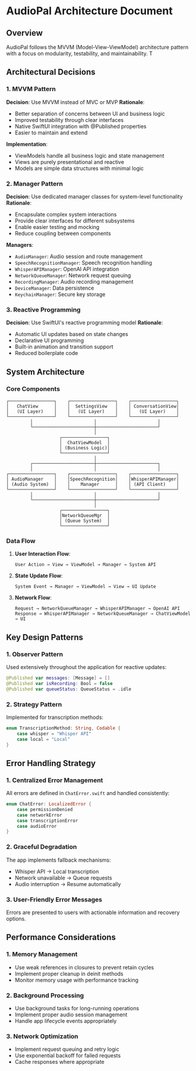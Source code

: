 # AudioPal Architecture Document

## Overview

AudioPal follows the MVVM (Model-View-ViewModel) architecture pattern with a focus on modularity, testability, and maintainability. T

## Architectural Decisions

### 1. MVVM Pattern

**Decision**: Use MVVM instead of MVC or MVP
**Rationale**: 
- Better separation of concerns between UI and business logic
- Improved testability through clear interfaces
- Native SwiftUI integration with @Published properties
- Easier to maintain and extend

**Implementation**:
- ViewModels handle all business logic and state management
- Views are purely presentational and reactive
- Models are simple data structures with minimal logic

### 2. Manager Pattern

**Decision**: Use dedicated manager classes for system-level functionality
**Rationale**:
- Encapsulate complex system interactions
- Provide clear interfaces for different subsystems
- Enable easier testing and mocking
- Reduce coupling between components

**Managers**:
- `AudioManager`: Audio session and route management
- `SpeechRecognitionManager`: Speech recognition handling
- `WhisperAPIManager`: OpenAI API integration
- `NetworkQueueManager`: Network request queuing
- `RecordingManager`: Audio recording management
- `DeviceManager`: Data persistence
- `KeychainManager`: Secure key storage

### 3. Reactive Programming

**Decision**: Use SwiftUI's reactive programming model
**Rationale**:
- Automatic UI updates based on state changes
- Declarative UI programming
- Built-in animation and transition support
- Reduced boilerplate code


## System Architecture

### Core Components

```
┌─────────────────┐    ┌─────────────────┐    ┌─────────────────┐
│   ChatView      │    │  SettingsView   │    │ ConversationView│
│   (UI Layer)    │    │   (UI Layer)    │    │   (UI Layer)    │
└─────────────────┘    └─────────────────┘    └─────────────────┘
         │                       │                       │
         └───────────────────────┼───────────────────────┘
                                 │
                    ┌─────────────────┐
                    │  ChatViewModel  │
                    │ (Business Logic)│
                    └─────────────────┘
                                 │
         ┌───────────────────────┼───────────────────────┐
         │                       │                       │
┌─────────────────┐    ┌─────────────────┐    ┌─────────────────┐
│ AudioManager    │    │SpeechRecognition│    │WhisperAPIManager│
│ (Audio System)  │    │    Manager      │    │ (API Client)    │
└─────────────────┘    └─────────────────┘    └─────────────────┘
         │                       │                       │
         └───────────────────────┼───────────────────────┘
                                 │
                    ┌─────────────────┐
                    │NetworkQueueMgr  │
                    │ (Queue System)  │
                    └─────────────────┘
```

### Data Flow

1. **User Interaction Flow**:
   ```
   User Action → View → ViewModel → Manager → System API
   ```

2. **State Update Flow**:
   ```
   System Event → Manager → ViewModel → View → UI Update
   ```

3. **Network Flow**:
   ```
   Request → NetworkQueueManager → WhisperAPIManager → OpenAI API
   Response → WhisperAPIManager → NetworkQueueManager → ChatViewModel → UI
   ```

## Key Design Patterns

### 1. Observer Pattern

Used extensively throughout the application for reactive updates:

```swift
@Published var messages: [Message] = []
@Published var isRecording: Bool = false
@Published var queueStatus: QueueStatus = .idle
```

### 2. Strategy Pattern

Implemented for transcription methods:

```swift
enum TranscriptionMethod: String, Codable {
    case whisper = "Whisper API"
    case local = "Local"
}
```


## Error Handling Strategy

### 1. Centralized Error Management

All errors are defined in `ChatError.swift` and handled consistently:

```swift
enum ChatError: LocalizedError {
    case permissionDenied
    case networkError
    case transcriptionError
    case audioError
}
```

### 2. Graceful Degradation

The app implements fallback mechanisms:
- Whisper API → Local transcription
- Network unavailable → Queue requests
- Audio interruption → Resume automatically

### 3. User-Friendly Error Messages

Errors are presented to users with actionable information and recovery options.

## Performance Considerations

### 1. Memory Management

- Use weak references in closures to prevent retain cycles
- Implement proper cleanup in deinit methods
- Monitor memory usage with performance tracking

### 2. Background Processing

- Use background tasks for long-running operations
- Implement proper audio session management
- Handle app lifecycle events appropriately

### 3. Network Optimization

- Implement request queuing and retry logic
- Use exponential backoff for failed requests
- Cache responses where appropriate


